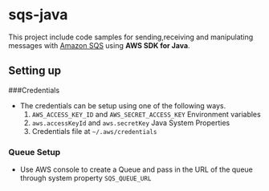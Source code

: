# sqs-java
This project include code samples for sending,receiving and manipulating messages with [Amazon SQS](https://aws.amazon.com/sqs/) using **AWS SDK for Java**.

## Setting up

###Credentials

- The credentials can be setup using one of the following ways.
    1. `AWS_ACCESS_KEY_ID` and `AWS_SECRET_ACCESS_KEY`  Environment variables
    2. `aws.accessKeyId` and `aws.secretKey` Java System Properties
    3. Credentials file at `~/.aws/credentials`
    
### Queue Setup

- Use AWS console to create a Queue and pass in the URL of the queue through system property `SQS_QUEUE_URL`     